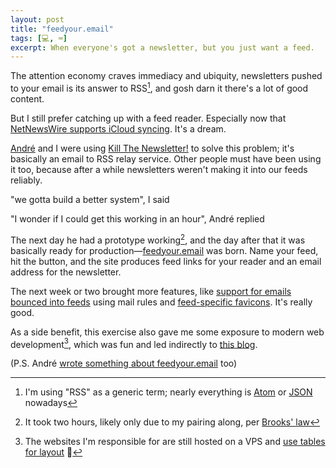 ```yaml
---
layout: post
title: "feedyour.email"
tags: [💻, ⌨️]
excerpt: When everyone's got a newsletter, but you just want a feed.
---
```


The attention economy craves immediacy and ubiquity, newsletters pushed to your email is its answer to RSS[^rss], and gosh darn it there's a lot of good content.

But I still prefer catching up with a feed reader. Especially now that [NetNewsWire supports iCloud syncing](https://inessential.com/2021/03/17/new_in_netnewswire_6_icloud_syncing). It's a dream.

[André](https://arko.net) and I were using [Kill The Newsletter!](https://kill-the-newsletter.com/) to solve this problem; it's basically an email to RSS relay service. Other people must have been using it too, because after a while newsletters weren't making it into our feeds reliably.

"we gotta build a better system", I said

"I wonder if I could get this working in an hour", André replied

The next day he had a prototype working[^brooks], and the day after that it was basically ready for production—[feedyour.email](https://feedyour.email) was born. Name your feed, hit the button, and the site produces feed links for your reader and an email address for the newsletter.

The next week or two brought more features, like [support for emails bounced into feeds](https://github.com/indirect/feedyour.email/pull/85) using mail rules and [feed-specific favicons](https://github.com/indirect/feedyour.email/issues/23). It's really good.

As a side benefit, this exercise also gave me some exposure to modern web development[^tmbo], which was fun and led indirectly to [this blog](/post/1969/new-blog/).

(P.S. André [wrote something about feedyour.email](https://andre.arko.net/2022/02/17/feedyouremail/) too)

[^rss]: I'm using "RSS" as a generic term; nearly everything is [Atom](https://datatracker.ietf.org/doc/html/rfc5023) or [JSON](https://www.jsonfeed.org) nowadays
[^brooks]: It took two hours, likely only due to my pairing along, per [Brooks' law](https://en.wikipedia.org/wiki/Brooks%27s_law)
[^tmbo]: The websites I'm responsible for are still hosted on a VPS and [use tables for layout](https://github.com/numist/this-might-be-offensive/blob/develop/offensive/index.php#L442-L459) 😬
